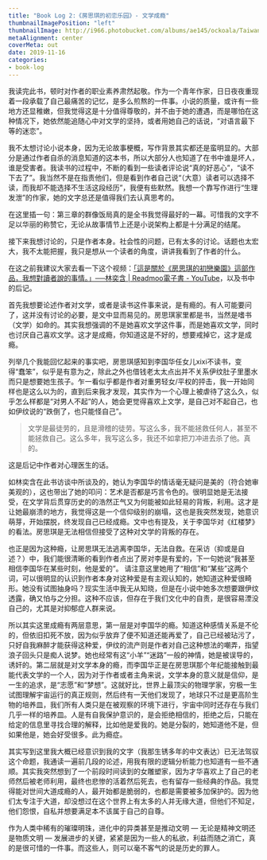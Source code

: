 ```yaml
---
title: "Book Log 2:《房思琪的初恋乐园》- 文学成瘾"
thumbnailImagePosition: "left"
thumbnailImage: http://i966.photobucket.com/albums/ae145/ockoala/Taiwan%20News/zda4.jpg
metaAlignment: center
coverMeta: out
date: 2019-11-16
categories:
- book-log
---
```


我读完此书，顿时对作者的职业素养肃然起敬。作为一个青年作家，日日夜夜重现着一段承载了自己最痛苦的记忆，是多么煎熬的一件事。小说的质量，或许有一些地方还显稚嫩，但我觉得这是十分值得尊敬的，并不由于她的遭遇，而是哪怕在这种情况下，她依然能追随心中对文学的坚持，或者用她自己的话说，“对语言最下等的迷恋”。
<!--more-->

我不太想讨论小说本身，因为无论故事梗概，写作背景其实都还是蛮明显的。大部分是通过作者自杀的消息知道的这本书，所以大部分人也知道了在书中谁是坏人，谁是受害者。我读书的过程中，不断的看到一些读者评论说“真的好恶心”，“读不下去了”。我当然不是在指责他们，但是看到作者自己说“（大意）读者可以选择不读，而我却不能选择不生活这段经历”，我便有些默然。我想一个靠写作进行“生理发泄”的作家，她的文字总还是值得我们去认真思考的。

在这里插一句：第三章的群像饭局真的是全书我觉得最好的一幕。可惜我的文字不足以华丽的称赞它，无论从故事情节上还是小说架构上都是十分满足的结尾。

接下来我想讨论的，只是作者本身。社会性的问题，已有太多的讨论。话题也太宏大，我不太能把握，我只是想从一个读者的角度，讲讲我看到了作者的什么。

在这之前我建议大家去看一下这个视频：[「這是關於《房思琪的初戀樂園》這部作品，我想對讀者說的事情。」──林奕含 | Readmoo電子書 - YouTube](https://www.youtube.com/watch?v=2p3qyon03Vs)，以及书中的后记。

首先我想要论述作者对文学，或者是读书这件事来说，是有瘾的。有人可能要问了，这并没有讨论的必要，是文中显而易见的。房思琪家里都是书，当然是嗜书（文学）如命的。其实我想强调的不是她喜欢文学这件事，而是她喜欢文学，同时也讨厌自己喜欢文学。这才是成瘾，你知道这是不好的，想要戒掉它，这才是成瘾。

列举几个我能回忆起来的事实吧，房思琪感知到李国华任女儿xixi不读书，变得“蠢笨”，似乎是有意为之，除此之外也借钱老太太点出并不关系伊纹肚子里墨水而只是想要她生孩子。乍一看似乎都是作者对重男轻女/平权的抨击，我一开始同样也是这么以为的，直到后来我才发现，其实作为一个心理上被虐待了这么久，似乎怎么样都是“对男人不起”的人，她会更觉得喜欢上文学，是自己对不起自己，也如伊纹说的“跌倒了，也只能怪自己”。

> 文学是最徒劳的，且是滑稽的徒劳。写这么多，我不能拯救任何人，甚至不能拯救自己。这么多年，我写这么多，我还不如拿把刀冲进去杀了他。真的。

这是后记中作者对心理医生的话。

如林奕含在此书访谈中所谈及的，她认为李国华的情话毫无疑问是美的（符合她审美观的），这也带出了她的叩问：艺术是否都是巧言令色的。很明显她是无法接受，在文学背后贯穿历史的的浩然正气又为何能被如此轻易的背叛，利用。这才是让她最崩溃的地方，我觉得这是一个信仰级别的崩塌，这也是我突然发现，她意识萌芽，开始摆脱，终发现自己已经成瘾。文中也有提及，关于李国华对《红楼梦》的看法。房思琪是无法相信但接受了这种对文学的背叛的存在。

也正是因为这种瘾，让房思琪无法逃离李国华，无法自救。在采访（抑或是自述？）中，我们能很清晰的看到作者点出了房对李是有爱的，下一句她说“我甚至相信李国华在某些时刻，他是爱的”。 请注意这里她用了“相信”和“某些”这两个词，可以很明显的认识到作者本身对这种爱是有主观认知的，她知道这种爱很畸形。她没有试图抽身吗？现实生活中我无从知晓，但是在小说中她多次想要跟伊纹透露，确又怕与之分担。这种不应该，但存在于我们文化中的自责，是很容易湮没自己的，尤其是对抑郁症人群来说。


所以其实这里成瘾有两层意思，第一层是对李国华的瘾。知道这种感情关系是不伦的，但依旧扣死不放，因为似乎放弃了便不知道还能再爱了，自己已经被玷污了，只好自我麻醉才能获得这种爱，伊纹的流产则是作者对自己这种想法的嘲弄，指望浪子回头只是痴人说梦。她也经常有这“小羊”“迷路”一般的神情，她是被误导的，诱奸的。第二层就是对文学本身的瘾，而李国华正是在房思琪那个年纪能接触到最能代表文学的一个人，因为对于作者或者主角来说，文学本身的意义就是信仰，是一生的追求，是“志愿”和“梦想”。这就好比，世界上最顶尖的物理学家，穷极一生试图理解宇宙运行的真正规则，然后终有一天他们发现了，地球只不过是更高阶生物的培养皿，我们所有人类只是在被观察的环境下进行，宇宙中同时还存在与我们几乎一样的培养皿。人是有自我保护意识的，是会拒绝相信的，拒绝之后，只能在给定的信息里寻找合理的解释，比如他是爱我的。她是分裂的，她知道他不是，但如果他是，她会好受很多。此为瘾症。

其实写到这里我大概已经意识到我的文字（我那生锈多年的中文表达）已无法驾驭这个命题，我通读一遍前几段的论述，用我有限的逻辑分析能力也知道有一些不通顺。其实我突然想到了一个前段时间读到的女雕塑家，因为才华喜欢上了自己的老师然后被老师利用，最终也悲惨的活着然后死去，也有留存一些经典的作品。我觉得能对世间大道成瘾的人，最开始都是脆弱的，也都是需要被多加保护的。因为他们太专注于大道，却没想过在这个世界上有太多的人并无缘大道，但他们不知足，他们怨恨，自私并想要满足本不该属于自己的自尊。

作为人类中稀有的璀璨明珠，进化中的异类甚至是推动文明 — 无论是精神文明还是物质文明 — 发展进步的关键，紧紧是因为一些人的私欲，利益而随之消亡，真的是很可惜的一件事。而这些人，则可以毫不客气的说是历史的罪人。

